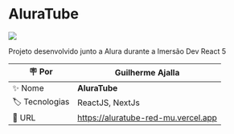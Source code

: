 # AluraTube
<div stye="display:flex; flex-direction: row">
  <img src="https://img.shields.io/badge/guiajalla-AluraTube-red" />
</div>

Projeto desenvolvido junto a Alura durante a Imersão Dev React 5

| :placard: Por |  Guilherme Ajalla   |
| -------------  | --- |
| :sparkles: Nome        | **AluraTube**
| :label: Tecnologias | ReactJS, NextJs
| :rocket: URL         | https://aluratube-red-mu.vercel.app

<!-- Inserir imagem com a #vitrinedev ao final do link -->
<!-- ![](https://via.placeholder.com/1200x500.png?text=imagem+lindona+do+meu+projeto#vitrinedev -->

<!-- ## Detalhes do projeto

Textos e imagens que descrevam seu projeto, suas conquistas, seus desafios, próximos passos, etc... -->
